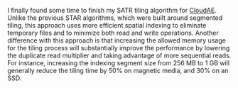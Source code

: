 I finally found some time to finish my SATR tiling algorithm for [CloudAE][].  Unlike the previous STAR algorithms, which were built around segmented tiling, this approach uses more efficient spatial indexing to eliminate temporary files and to minimize both read and write operations.  Another difference with this approach is that increasing the allowed memory usage for the tiling process will substantially improve the performance by lowering the duplicate read multiplier and taking advantage of more sequential reads.  For instance, increasing the indexing segment size from 256 MB to 1 GB will generally reduce the tiling time by 50% on magnetic media, and 30% on an SSD.


[cloudae]: /cloudae/  "CloudAE"
